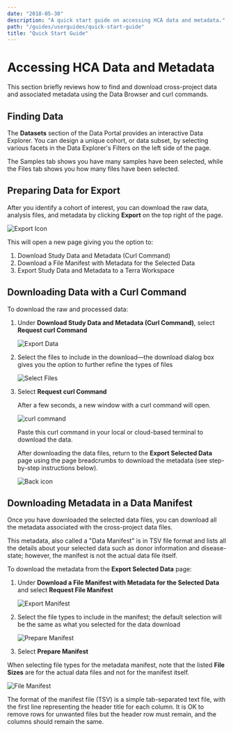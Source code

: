 ```yaml
---
date: "2018-05-30"
description: "A quick start guide on accessing HCA data and metadata."
path: "/guides/userguides/quick-start-guide"
title: "Quick Start Guide"
---
```


# Accessing HCA Data and Metadata

This section briefly reviews how to find and download cross-project data and associated metadata using the Data Browser and curl commands. 

## Finding Data

The **Datasets** section of the Data Portal provides an interactive Data Explorer. You can design a unique cohort, or data subset, by selecting various facets in the Data Explorer's Filters on the left side of the page. 

The Samples tab shows you have many samples have been selected, while the Files tab shows you how many files have been selected.

## Preparing Data for Export

After you identify a cohort of interest, you can download the raw data, analysis files, and metadata by clicking **Export** on the top right of the page.

<figure-styles>

![Export Icon](../_images/Export_icon.png "Export Data")

</figure-styles>

This will open a new page giving you the option to:

1) Download Study Data and Metadata (Curl Command)
2) Download a File Manifest with Metadata for the Selected Data
3) Export Study Data and Metadata to a Terra Workspace

## Downloading Data with a Curl Command

To download the raw and processed data: 

1. Under **Download Study Data and Metadata (Curl Command)**, select **Request curl Command**

   ![Export Data](../_images/Export_selected_data.png "Export Selected Data")

2. Select the files to include in the download—the download dialog box gives you the option to further refine the types of files

    ![Select Files](../_images/select_file_types.png "Select Files")

3. Select **Request curl Command**

    After a few seconds, a new window with a curl command will open. 
    
    ![curl command](../_images/curl_command.png "curl command")
    
    Paste this curl command in your local or cloud-based terminal to download the data. 
    
    After downloading the data files, return to the **Export Selected Data** page using the page breadcrumbs to download the metadata (see step-by-step instructions below).
    
    ![Back icon](../_images/back_icon.png "back icon")

## Downloading Metadata in a Data Manifest

Once you have downloaded the selected data files, you can download all the metadata associated with the cross-project data files. 

This metadata, also called a "Data Manifest" is in TSV file format and lists all the details about your selected data such as donor information and disease-state; however, the manifest is not the actual data file itself.

To download the metadata from the **Export Selected Data** page:

1. Under **Download a File Manifest with Metadata for the Selected Data** and select **Request File Manifest**

    ![Export Manifest](../_images/Export_selected_manifest.png "Export Manifest")

2. Select the file types to include in the manifest; the default selection will be the same as what you selected for the data download

    ![Prepare Manifest](../_images/prepare_manifest.png "Prepare Manifest")

3. Select **Prepare Manifest**

When selecting file types for the metadata manifest, note that the listed **File Sizes** are for the actual data files and not for the manifest itself. 

![File Manifest](../_images/file_manifest.png "File Manifest")

The format of the manifest file (TSV) is a simple tab-separated text file, with the first line representing the header title for each column. It is OK to remove rows for unwanted files but the header row must remain, and the columns should remain the same.
